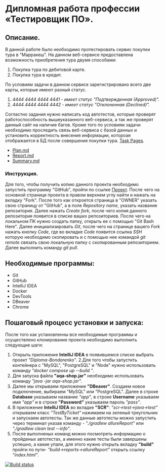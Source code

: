 # Дипломная работа профессии «Тестировщик ПО». 

## Описание.
В данной работе было необходимо протестировать сервис покупки тура в "Марракеш". 
На данном веб-сервисе предоставлена возможность приобретения тура двумя способами: 

   1) Покупка тура по дебитовой карте.
   2) Покупка тура в кредит.
      
По условиям задачи в данном сервисе зарегистрировано всего две карты, которые имеют разный статус.

   1) *4444 4444 4444 4441 - имеет статус "Подтвержденная (Аpproved)".*
   2) *4444 4444 4444 4442 - имеет статус "Отклоненная (Declined)".*

Согластно задания нужно написать код автотестов, которые проверят работоспособность вышеуказанного веб-сервиса, 
а так же проверят данный сайт на наличие багов. Кроме того по условиям задачи необходимо проследить связь веб-сервиса 
с базой данных и установить корректность внесения информации, котороая отображается в БД после совершения покупки тура.
[Task Pages](https://github.com/netology-code/qa-diploma#readme).


  - [Plan.md](https://github.com/007Nick91/Diploma-Bondarenko/blob/main/docs/Plan.md)
  - [Report.md](https://github.com/007Nick91/Diploma-Bondarenko/blob/main/docs/Report.md)
  - [Summary.md](https://github.com/007Nick91/Diploma-Bondarenko/blob/main/docs/Summary.md)
 

### Инструкция.
Для того, чтобы получить копию данного проекта необходимо запустить программу "GitHub", пройти по ссылке 
[Проект](https://github.com/007Nick91/Diploma-Bondarenko/edit/main/). После чего на основной странице проекта в правом верхнем углу найти и нажать на вкладку "Fork". После того как откроется страница в "OWNER" указать свою страницу от "GitHub", а в поле *Repository name*, указать название репозитория. Далее нажать *Create fork*, после чего копия данного репозитория появится в списке ваших репозиториев. После чего на локальном ПК нужно создать папку, открыть ее с помощью "Git Bash Here". Далее инициализировать *Git*, после чего на странице вашего *Fork* нажать кнопку *Code*, где во вкладке *Code* появится ссылка *SSH* которую необходимо скопировать и с помощью нее командой *git remote* связать свою локальную папку с скопированным репозиторием. Далее выполнить команду *git pull*.

## Необходимые программы:
 - Git
 - GitHub
 - IntelliJ IDEA
 - Docker
 - DevTools
 - DBeaver
 - Chrome

## Пошаговый процесс установки и запуска:
После того как установленны все необходимые программы и осуществлено клонирование проекта необходимо выполнить следующие шаги:
  1. Открыть приложение **IntelliJ IDEA** в появившемся списке выбрать проект *"Diploma-Bondarenko"*. 
  2.Для того чтобы запустить контейнера с "MySQL", "PostgreSQL" и "Node" нужно использовать команду *"docker compose up --build "*.
  3. Для запуска файла **"aqa-shop.jar"** необходимо использовать команду *"java -jar aqa-shop.jar"*.
  4. Далее мы открываем приложение **"DBeaver"**. Создаем новое подключение, выбираем "MySQL" или "PostgreSQL". Далее в строке **Database** указываем название *"app"*, в строке **Username** указываем имя *"app"* и в строке **"Password"** указываем пароль *"pass"*. 
  5. В приложение **IntelliJ IDEA** во вкладке **"SCR"**: *"scr->test->java->test"* открываем класс *"TestByTicket"* нажимаем на зеленый треугольник и запускаем автотесты. Так же данные автотесты можно запустить через терминал указав команду -  *"./gradlew allureReport"* или *"./gradlew clean test --info"*.
  6. После выполненых команд можно посмотреть информацию о пройденых автотестах, а именно какие тесты были завершены успешно, а какие упали, для этого нужно открыть вкладку **"build"** пройти по пути- *"build->reports->allureReport"* открыть ссылку *"index.html"*.






[![Build status](https://ci.appveyor.com/api/projects/status/el4t9i31p1qpuyrd?svg=true)](https://ci.appveyor.com/project/007Nick91/diploma-bondarenko)
